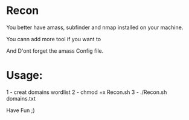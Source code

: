 # Recon
You better have amass, subfinder and nmap installed on your machine.

You cann add more tool if you want to

And D'ont forget the amass Config file.

# Usage:

1 - creat domains wordlist
2 - chmod +x Recon.sh
3 - ./Recon.sh domains.txt

Have Fun ;)
